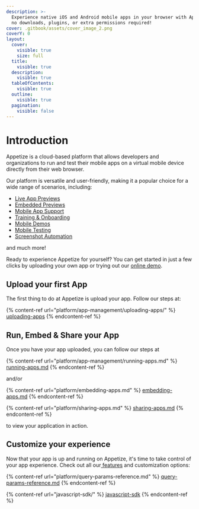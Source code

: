 ```yaml
---
description: >-
  Experience native iOS and Android mobile apps in your browser with Appetize -
  no downloads, plugins, or extra permissions required!
cover: .gitbook/assets/cover_image_2.png
coverY: 0
layout:
  cover:
    visible: true
    size: full
  title:
    visible: true
  description:
    visible: true
  tableOfContents:
    visible: true
  outline:
    visible: true
  pagination:
    visible: false
---
```


# Introduction

Appetize is a cloud-based platform that allows developers and organizations to run and test their mobile apps on a virtual mobile device directly from their web browser.

Our platform is versatile and user-friendly, making it a popular choice for a wide range of scenarios, including:

* [Live App Previews](https://appetize.io/use-cases/live-app-previews)
* [Embedded Previews](https://appetize.io/use-cases/embedded-previews)
* [Mobile App Support](https://appetize.io/use-cases/mobile-app-support)
* [Training & Onboarding](https://appetize.io/use-cases/training-onboarding)
* [Mobile Demos](https://appetize.io/use-cases/mobile-demos)
* [Mobile Testing](https://appetize.io/use-cases/mobile-app-testing)
* [Screenshot Automation](https://appetize.io/use-cases/screenshot-automation)

and much more!

Ready to experience Appetize for yourself? You can get started in just a few clicks by uploading your own app or trying out our [online demo](https://appetize.io/demo).

## Upload your first App

The first thing to do at Appetize is upload your app. Follow our steps at:

{% content-ref url="platform/app-management/uploading-apps/" %}
[uploading-apps](platform/app-management/uploading-apps/)
{% endcontent-ref %}

## Run, Embed & Share your App

Once you have your app uploaded, you can follow our steps at

{% content-ref url="platform/app-management/running-apps.md" %}
[running-apps.md](platform/app-management/running-apps.md)
{% endcontent-ref %}

and/or

{% content-ref url="platform/embedding-apps.md" %}
[embedding-apps.md](platform/embedding-apps.md)
{% endcontent-ref %}

{% content-ref url="platform/sharing-apps.md" %}
[sharing-apps.md](platform/sharing-apps.md)
{% endcontent-ref %}

to view your application in action.

## Customize your experience

Now that your app is up and running on Appetize, it's time to take control of your app experience. Check out all our[ features](features/) and customization options:

{% content-ref url="platform/query-params-reference.md" %}
[query-params-reference.md](platform/query-params-reference.md)
{% endcontent-ref %}

{% content-ref url="javascript-sdk/" %}
[javascript-sdk](javascript-sdk/)
{% endcontent-ref %}
